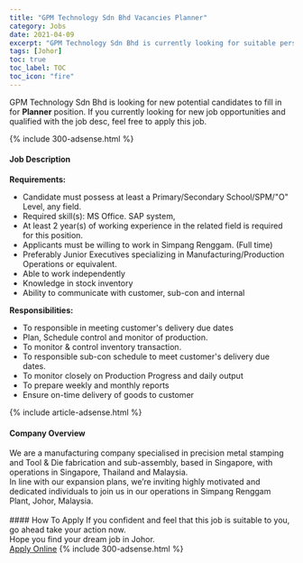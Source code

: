 ```yaml
---
title: "GPM Technology Sdn Bhd Vacancies Planner" 
category: Jobs 
date: 2021-04-09 
excerpt: "GPM Technology Sdn Bhd is currently looking for suitable person to fill in the Planner which based in Johor" 
tags: [Johor] 
toc: true 
toc_label: TOC 
toc_icon: "fire" 
--- 
```


<p>GPM Technology Sdn Bhd is looking for new potential candidates to fill in for <b>Planner</b> position. If you currently looking for new job opportunities and qualified with the job desc, feel free to apply this job.
</p>{% include 300-adsense.html %} 
<div><div><h4>Job Description</h4></div><div><div><span><div><p><strong>Requirements:</strong></p><ul><li>Candidate must possess at least a Primary/Secondary School/SPM/"O" Level, any field.</li><li>Required skill(s): MS Office. SAP system,</li><li>At least 2 year(s) of working experience in the related field is required for this position.</li><li>Applicants must be willing to work in Simpang Renggam. (Full time)</li><li>Preferably Junior Executives specializing in Manufacturing/Production Operations or equivalent.</li><li>Able to work independently</li><li>Knowledge in stock inventory</li><li>Ability to communicate with customer, sub-con and internal</li></ul><p><strong>Responsibilities:</strong></p><ul><li>To responsible in meeting customer's delivery due dates</li><li>Plan,&#160;Schedule&#160;control and&#160;monitor of production.</li><li>To monitor &amp; control inventory transaction.</li><li>To responsible sub-con schedule to meet customer's delivery due dates.</li><li>To monitor closely on Production Progress and daily output</li><li>To prepare weekly and monthly reports</li><li>Ensure on-time delivery of goods to customer&#160;</li></ul></div></span></div></div></div> 
{% include article-adsense.html %} 
<div><div><h4>Company Overview</h4></div><div><div><span><div><div>We are a manufacturing company specialised in precision metal stamping and Tool &amp; Die fabrication and sub-assembly, based in Singapore, with operations in Singapore, Thailand and Malaysia.</div>
<div>In line with our expansion plans, we&#8217;re inviting highly motivated and dedicated individuals to join us in our operations&#160;in Simpang Renggam Plant, Johor, Malaysia.<br>
&#160;</div></div></span></div></div></div> 
#### How To Apply 
If you confident and feel that this job is suitable to you, go ahead take your action now. <br/> 
Hope you find your dream job in Johor. <br/> 
<a href="https://www.jobstreet.com.my/en/job/planner-4529757?jobId=jobstreet-my-job-4529757&" class="btn btn--info" target="_blank" rel="nofollow noopenner">Apply Online</a> 
{% include 300-adsense.html %} 